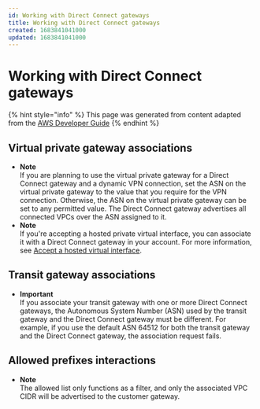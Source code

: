 ```yaml
---
id: Working with Direct Connect gateways
title: Working with Direct Connect gateways
created: 1683841041000
updated: 1683841041000
---
```

# Working with Direct Connect gateways

{% hint style="info" %}
This page was generated from content adapted from the [AWS Developer Guide](https://github.com/awsdocs/aws-direct-connect-user-guide.git)
{% endhint %}

## Virtual private gateway associations

- **Note**  
If you are planning to use the virtual private gateway for a Direct Connect gateway and a dynamic VPN connection, set the ASN on the virtual private gateway to the value that you require for the VPN connection\. Otherwise, the ASN on the virtual private gateway can be set to any permitted value\. The Direct Connect gateway advertises all connected VPCs over the ASN assigned to it\.
- **Note**  
If you're accepting a hosted private virtual interface, you can associate it with a Direct Connect gateway in your account\. For more information, see [Accept a hosted virtual interface](accepthostedvirtualinterface.md)\.


## Transit gateway associations

- **Important**  
If you associate your transit gateway with one or more Direct Connect gateways, the Autonomous System Number \(ASN\) used by the transit gateway and the Direct Connect gateway must be different\. For example, if you use the default ASN 64512 for both the transit gateway and the Direct Connect gateway, the association request fails\.


## Allowed prefixes interactions

- **Note**  
The allowed list only functions as a filter, and only the associated VPC CIDR will be advertised to the customer gateway\.

